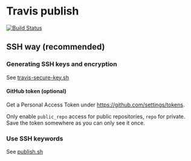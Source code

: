 # Travis publish

[![Build Status](https://travis-ci.org/ldez/exp-travis-script.svg?branch=master)](https://travis-ci.org/ldez/exp-travis-script)

## SSH way (recommended)

### Generating SSH keys and encryption

See [travis-secure-key.sh](travis-secure-key.sh)

#### GitHub token (optional)

Get a Personal Access Token under https://github.com/settings/tokens.

Only enable `public_repo` access for public repositories, `repo` for private.
Save the token somewhere as you can only see it once.

### Use SSH keywords

See [publish.sh](publish.sh)
